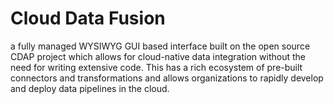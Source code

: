 # Cloud Data Fusion
a fully managed WYSIWYG GUI based interface built on the open source CDAP project which allows for cloud-native data integration without the need for writing extensive code.
This has a rich ecosystem of pre-built connectors and transformations and allows organizations to rapidly develop and deploy data pipelines in the cloud.


